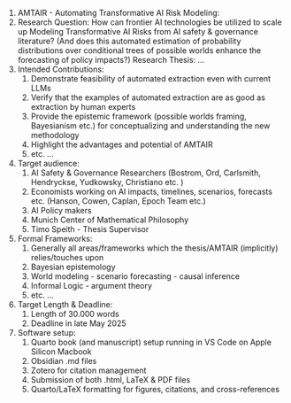 1. AMTAIR - Automating Transformative AI Risk Modeling:
2. Research Question:
	   How can frontier AI technologies be utilized to scale up Modeling Transformative AI Risks from AI safety & governance literature? (And does this automated estimation of probability distributions over conditional trees of possible worlds enhance the forecasting of policy impacts?)
	Research Thesis:
		...
3. Intended Contributions:
	1. Demonstrate feasibility of automated extraction even with current LLMs
	2. Verify that the examples of automated extraction are as good as extraction by human experts
	3. Provide the epistemic framework (possible worlds framing, Bayesianism etc.) for conceptualizing and understanding the new methodology
	4. Highlight the advantages and potential of AMTAIR
	5. etc. ...
4. Target audience:
	1. AI Safety & Governance Researchers (Bostrom, Ord, Carlsmith, Hendryckse, Yudkowsky, Christiano etc. )
	2. Economists working on AI impacts, timelines, scenarios, forecasts etc. (Hanson, Cowen, Caplan, Epoch Team etc.)
	3. AI Policy makers
	4. Munich Center of Mathematical Philosophy
	5. Timo Speith - Thesis Supervisor
5. Formal Frameworks:
	1. Generally all areas/frameworks which the thesis/AMTAIR (implicitly) relies/touches upon
	2. Bayesian epistemology
	3. World modeling - scenario forecasting - causal inference
	4. Informal Logic - argument theory
	5. etc. ...
6. Target Length & Deadline:
	1. Length of 30.000 words
	2. Deadline in late May 2025
7. Software setup:
	1. Quarto book (and manuscript) setup running in VS Code on Apple Silicon Macbook
	2. Obsidian .md files
	3. Zotero for citation management
	4. Submission of both .html, LaTeX & PDF files
	5. Quarto/LaTeX formatting for figures, citations, and cross-references